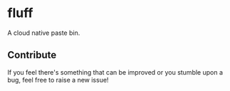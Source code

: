 # fluff

A cloud native paste bin.

## Contribute

If you feel there's something that can be improved or you stumble upon a bug, feel free to raise a new issue!